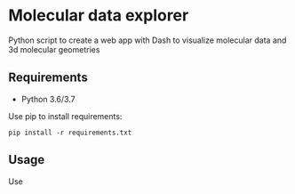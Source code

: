 # Molecular data explorer

Python script to create a web app with Dash to visualize molecular data and 3d molecular geometries


## Requirements
- Python 3.6/3.7 

Use pip to install requirements:

`pip install -r requirements.txt`


## Usage

Use 

